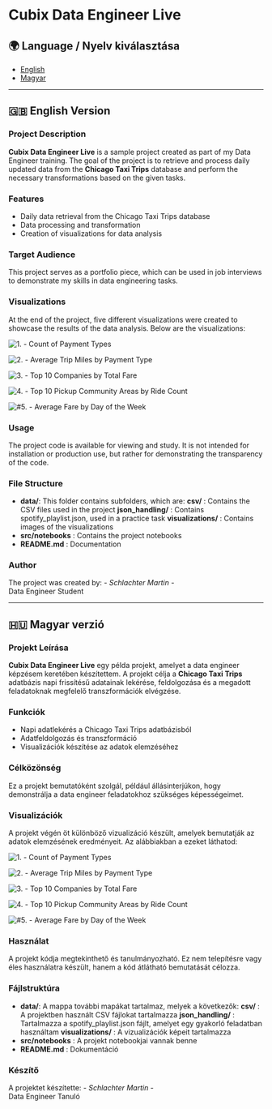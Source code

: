 # Cubix Data Engineer Live

## 🌍 Language / Nyelv kiválasztása

- [English](#-english-version)
- [Magyar](#-magyar-verzió)

---

## 🇬🇧 English Version

### Project Description
**Cubix Data Engineer Live** is a sample project created as part of my Data Engineer training. The goal of the project is to retrieve and process daily updated data from the **Chicago Taxi Trips** database and perform the necessary transformations based on the given tasks.

### Features
- Daily data retrieval from the Chicago Taxi Trips database
- Data processing and transformation
- Creation of visualizations for data analysis

### Target Audience
This project serves as a portfolio piece, which can be used in job interviews to demonstrate my skills in data engineering tasks.

### Visualizations
At the end of the project, five different visualizations were created to showcase the results of the data analysis. Below are the visualizations:

![1. - Count of Payment Types](data/visualizations/01_count_of_payment_types.png)

![2. - Average Trip Miles by Payment Type](data/visualizations/02_AVG_trip_miles_by_payment_type.png)

![3. - Top 10 Companies by Total Fare](data/visualizations/03_Top_10_companies_by_total_fare.png)

![4. - Top 10 Pickup Community Areas by Ride Count](data/visualizations/04_Top_10_pickup_community_areas_by_ride_count.png)

![#5. - Average Fare by Day of the Week](data/visualizations/05_AVG_fare_by_day_of_the_week.png)

### Usage
The project code is available for viewing and study. It is not intended for installation or production use, but rather for demonstrating the transparency of the code.

### File Structure
- **data/**: This folder contains subfolders, which are:
      **csv/** : Contains the CSV files used in the project
      **json_handling/** : Contains spotify_playlist.json, used in a practice task
      **visualizations/** : Contains images of the visualizations
- **src/notebooks** : Contains the project notebooks
- **README.md** : Documentation

### Author
The project was created by: *- Schlachter Martin -*  
Data Engineer Student

---

## 🇭🇺 Magyar verzió

### Projekt Leírása
**Cubix Data Engineer Live** egy példa projekt, amelyet a data engineer képzésem keretében készítettem. A projekt célja a **Chicago Taxi Trips** adatbázis napi frissítésű adatainak lekérése, feldolgozása és a megadott feladatoknak megfelelő transzformációk elvégzése.

### Funkciók
- Napi adatlekérés a Chicago Taxi Trips adatbázisból
- Adatfeldolgozás és transzformáció
- Visualizációk készítése az adatok elemzéséhez

### Célközönség
Ez a projekt bemutatóként szolgál, például állásinterjúkon, hogy demonstrálja a data engineer feladatokhoz szükséges képességeimet.

### Visualizációk
A projekt végén öt különböző vizualizáció készült, amelyek bemutatják az adatok elemzésének eredményeit. Az alábbiakban a ezeket láthatod:

![1. - Count of Payment Types](data/visualizations/01_count_of_payment_types.png)

![2. - Average Trip Miles by Payment Type](data/visualizations/02_AVG_trip_miles_by_payment_type.png)

![3. - Top 10 Companies by Total Fare](data/visualizations/03_Top_10_companies_by_total_fare.png)

![4. - Top 10 Pickup Community Areas by Ride Count](data/visualizations/04_Top_10_pickup_community_areas_by_ride_count.png)

![#5. - Average Fare by Day of the Week](data/visualizations/05_AVG_fare_by_day_of_the_week.png)

### Használat
A projekt kódja megtekinthető és tanulmányozható. Ez nem telepítésre vagy éles használatra készült, hanem a kód átlátható bemutatását célozza.

### Fájlstruktúra
- **data/**: A mappa további mapákat tartalmaz, melyek a következők:
      **csv/** : A projektben használt CSV fájlokat tartalmazza
      **json_handling/** : Tartalmazza a spotify_playlist.json fájlt, amelyet egy gyakorló feladatban használtam
      **visualizations/** : A vizualizációk képeit tartalmazza
- **src/notebooks** : A projekt notebookjai vannak benne
- **README.md** : Dokumentáció

### Készítő
A projektet készítette: *- Schlachter Martin -*  
Data Engineer Tanuló
